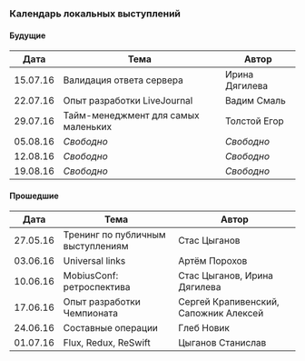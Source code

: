 ### Календарь локальных выступлений

#### Будущие

| Дата        | Тема           | Автор  |
| ------------- |-------------| -----|
| 15.07.16      | Валидация ответа сервера | Ирина Дягилева |
| 22.07.16      | Опыт разработки LiveJournal      |   Вадим Смаль |
| 29.07.16      | Тайм-менеджмент для самых маленьких     |  Толстой Егор |
| 05.08.16      | *Свободно*      |   *Свободно* |
| 12.08.16      | *Свободно*      |   *Свободно* |
| 19.08.16      | *Свободно*      |   *Свободно* |


#### Прошедшие

| Дата        | Тема           | Автор  |
| ------------- |-------------| -----|
| 27.05.16      | Тренинг по публичным выступлениям | Стас Цыганов |
| 03.06.16      | Universal links      |   Артём Порохов |
| 10.06.16      | MobiusConf: ретроспектива      |    Стас Цыганов, Ирина Дягилева |
| 17.06.16      | Опыт разработки Чемпионата      |    Сергей Крапивенский, Сапожник Алексей |
| 24.06.16      | Составные операции      |   Глеб Новик |
| 01.07.16      | Flux, Redux, ReSwift      |  Цыганов Станислав  |
